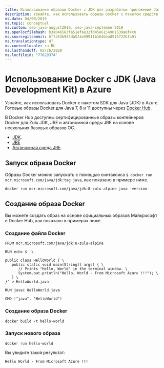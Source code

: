 ```yaml
---
title: Использование образов Docker с JDK для разработки приложений Java в Azure
description: Узнайте, как использовать образы Docker с пакетом средств разработки Java (JDK) для Azure при помощи интерфейса командной строки.
ms.date: 04/09/2019
ms.topic: conceptual
ms.custom: seo-java-august2019, seo-java-september2019
ms.openlocfilehash: b3a046563fa51efae32fd45e6154901539a8f4c8
ms.sourcegitcommit: 6ffa53b933da524e09911b164bba8515722bfa91
ms.translationtype: HT
ms.contentlocale: ru-RU
ms.lasthandoff: 02/26/2020
ms.locfileid: "77629374"
---
```

# <a name="use-docker-with-a-java-development-kit-jdk-for-azure"></a>Использование Docker с JDK (Java Development Kit) в Azure

Узнайте, как использовать Docker с пакетом SDK для Java (JDK) в Azure. Готовые образы Docker для Java 7, 8 и 11 доступны через [Docker Hub](https://hub.docker.com/_/microsoft-java-se).

В Docker Hub доступны сертифицированные образы контейнеров Docker для Zulu JDK, JRE и автономной среды JRE на основе нескольких базовых образов ОС.

* [JDK](https://hub.docker.com/_/microsoft-java-jdk).
* [JRE](https://hub.docker.com/_/microsoft-java-jre)
* [Автономная среда JRE](https://hub.docker.com/_/microsoft-java-jre-headless).

## <a name="running-a-docker-image"></a>Запуск образа Docker

Образы Docker можно запускать с помощью синтаксиса `$ docker run mcr.microsoft.com/java/jdk:tag java`, как показано в примере ниже.

```cli
docker run mcr.microsoft.com/java/jdk:8-zulu-alpine java -version
```

## <a name="creating-a-docker-image"></a>Создание образа Docker

Вы можете создать образ на основе официальных образов Майкрософт в Docker Hub, как показано в примерах ниже.

### <a name="create-a-docker-file"></a>Создание файла Docker

```cli
FROM mcr.microsoft.com/java/jdk:8-zulu-alpine
  
RUN echo $' \
  
public class HelloWorld { \
   public static void main(String[] args) { \
      // Prints "Hello, World" in the terminal window. \
      System.out.println("Hello, World - From Microsoft Azure !!!"); \
   } \
}' > HelloWorld.java
  
RUN javac HelloWorld.java
  
CMD ["java", "HelloWorld"]
```

### <a name="build-a-docker-image"></a>Создание образа Docker

```cli
docker build -t hello-world
```

### <a name="run-the-new-image"></a>Запуск нового образа

```cli
docker run hello-world
```

Вы увидите такой результат:

```output
Hello World - From Microsoft Azure !!!
```
